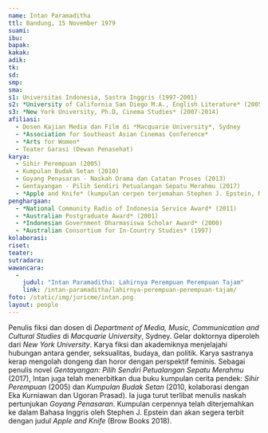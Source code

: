 ```yaml
---
name: Intan Paramaditha
ttl: Bandung, 15 November 1979
suami:
ibu:
bapak:
kakak:
adik:
tk:
sd:
smp:
sma:
s1: Universitas Indonesia, Sastra Inggris (1997-2001)
s2: *University of California San Diego M.A., English Literature* (2005-2007)
s3: *New York University, Ph.D, Cinema Studies* (2007-2014)
afiliasi:
  - Dosen Kajian Media dan Film di *Macquarie University*, Sydney
  - *Association for Southeast Asian Cinemas Conference*
  - *Arts for Women*
  - Teater Garasi (Dewan Penasehat)
karya:
  - Sihir Perempuan (2005)
  - Kumpulan Budak Setan (2010)
  - Goyang Penasaran - Naskah Drama dan Catatan Proses (2013)
  - Gentayangan - Pilih Sendiri Petualangan Sepatu Merahmu (2017)
  - *Apple and Knife* (kumpulan cerpen terjemahan Stephen J. Epstein, Maret 2018)
penghargaan:
  - *National Community Radio of Indonesia Service Award* (2011)
  - *Australian Postgraduate Award* (2001)
  - *Indonesian Government Dharmasiswa Scholar Award* (2000)
  - *Australian Consortium for In-Country Studies* (1997)
kolaborasi:
riset:
teater:
sutradara:
wawancara:
  -
    judul: "Intan Paramaditha: Lahirnya Perempuan Perempuan Tajam"
    link: /intan-paramaditha/lahirnya-perempuan-perempuan-tajam/
foto: /static/img/juricme/intan.png
layout: people
---
```


Penulis fiksi dan dosen di *Department of Media, Music, Communication and Cultural Studies* di *Macquarie University*, Sydney. Gelar doktornya diperoleh dari *New York University*. Karya fiksi dan akademiknya menjelajahi hubungan antara gender, seksualitas, budaya, dan politik. Karya sastranya kerap mengolah dongeng dan horor dengan perspektif feminis. Sebagai penulis novel *Gentayangan: Pilih Sendiri Petualangan Sepatu Merahmu* (2017), Intan juga telah menerbitkan dua buku kumpulan cerita pendek: *Sihir Perempuan* (2005) dan *Kumpulan Budak Setan* (2010, kolaborasi dengan Eka Kurniawan dan Ugoran Prasad). Ia juga turut terlibat menulis naskah pertunjukan *Goyang Penasaran*. Kumpulan cerpennya telah diterjemahkan ke dalam Bahasa Inggris oleh Stephen J. Epstein dan akan segera terbit dengan judul *Apple and Knife* (Brow Books 2018).
